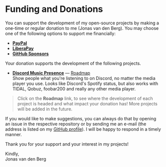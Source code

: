 # Funding and Donations

You can support the development of my open-source projects
by making a one-time or regular donation
to me (Jonas van den Berg).
You may choose one of the following options to support me financially:

- **[PayPal](https://www.paypal.com/donate/?hosted_button_id=WJE4KJ45EZQUN)**
- **[LiberaPay](https://liberapay.com/jonasvandenberg)**
- **[GitHub Sponsors](https://github.com/sponsors/jonasberge)**

Your donation supports the development of the following projects.  

- **[Discord Music Presence](https://github.com/jonasberge/discord-music-presence)**
  — [Roadmap](https://github.com/jonasberge/discord-music-presence/blob/master/ROADMAP.md)  
  Show people what you're listening to on Discord,
  no matter the media player you use.
  Looks like Discord's Spotify status,
  but also works with TIDAL, Qobuz, foobar200
  and really any other media player.

> Click on the **Roadmap** link, to see where the development of each project is headed
> and what impact your donation has! More projects will be added in the future.

If you would like to make suggestions,
you can always do that by opening an issue in the respective repository
or by sending me an e-mail (the address is listed on my
[GitHub profile](https://github.com/jonasberge)).
I will be happy to respond in a timely manner.

Thank you for your support and your interest in my projects!

Kindly,  
Jonas van den Berg
